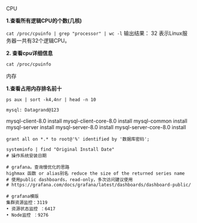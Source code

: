 CPU

**1.查看所有逻辑CPU的个数(几核)**

`cat /proc/cpuinfo | grep "processor" | wc -l`
输出结果：
32
表示Linux服务器一共有32个逻辑CPU。

**2. 查看cpu详细信息**

`cat /proc/cpuinfo`



内存

**1.查看占用内存排名前十**

`ps aux | sort -k4,4nr | head -n 10`



`mysql: Datagrand@123`

mysql-client-8.0                                install
mysql-client-core-8.0                           install
mysql-common                                    install
mysql-server                                    install
mysql-server-8.0                                install
mysql-server-core-8.0                           install

`grant all on *.* to root@'%' identified by '数据库密码';`



```
systeminfo | find "Original Install Date"
# 操作系统安装日期

```

```
# grafana。查询慢优化的思路
highmax 函数 or alias别名 reduce the size of the returned series name
# 使用public dashboards，read-only，多次访问建议使用
# https://grafana.com/docs/grafana/latest/dashboards/dashboard-public/

```

```
# grafana模版
集群资源监控：3119
• 资源状态监控 ：6417
• Node监控 ：9276
```

